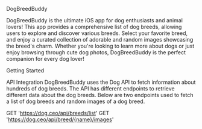 DogBreedBuddy

DogBreedBuddy is the ultimate iOS app for dog enthusiasts and animal lovers! This app provides a comprehensive list of dog breeds, allowing users to explore and discover various breeds. 
Select your favorite breed, and enjoy a curated collection of adorable and random images showcasing the breed's charm.
Whether you're looking to learn more about dogs or just enjoy browsing through cute dog photos, DogBreedBuddy is the perfect companion for every dog lover!

Getting Started

API Integration
DogBreedBuddy uses the Dog API to fetch information about hundreds of dog breeds. The API has different endpoints to retrieve different data about the dog breeds. Below are two endpoints used to fetch a list of dog breeds and random images of a dog breed.

GET 'https://dog.ceo/api/breeds/list' 
GET 'https://dog.ceo/api/breed/{name}/images'
